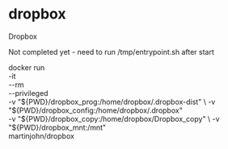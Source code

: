 # dropbox
Dropbox

Not completed yet - need to run /tmp/entrypoint.sh after start

docker run \
       -it \
       --rm \
       --privileged \
       -v "${PWD}/dropbox_prog:/home/dropbox/.dropbox-dist" \
       -v "${PWD}/dropbox_config:/home/dropbox/.dropbox" \
       -v "${PWD}/dropbox_copy:/home/dropbox/Dropbox_copy" \
       -v "${PWD}/dropbox_mnt:/mnt" \
       martinjohn/dropbox
